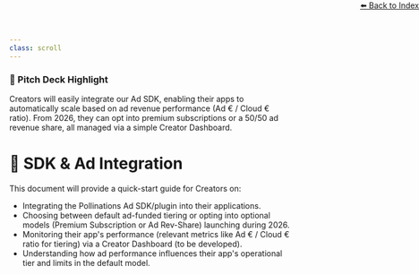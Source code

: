 ```yaml
---
class: scroll
---
```


<div style="text-align: right; position: absolute; top: 0; right: 0;">
<a href="/11">⬅️ Back to Index</a>
</div>

<div class="bg-orange-100 p-4 rounded-lg border-l-4 border-orange-500 mb-6">
  <h3 class="text-lg font-bold text-orange-800">🌟 Pitch Deck Highlight</h3>
  <p class="text-orange-800">Creators will easily integrate our Ad SDK, enabling their apps to automatically scale based on ad revenue performance (Ad € / Cloud € ratio). From 2026, they can opt into premium subscriptions or a 50/50 ad revenue share, all managed via a simple Creator Dashboard.</p>
</div>

# 🔌 **SDK & Ad Integration**

This document will provide a quick-start guide for Creators on:

*   Integrating the Pollinations Ad SDK/plugin into their applications.
*   Choosing between default ad-funded tiering or opting into optional models (Premium Subscription or Ad Rev-Share) launching during 2026.
*   Monitoring their app's performance (relevant metrics like Ad € / Cloud € ratio for tiering) via a Creator Dashboard (to be developed).
*   Understanding how ad performance influences their app's operational tier and limits in the default model. 
